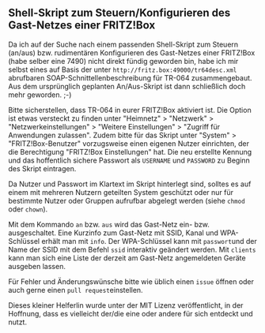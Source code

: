 ## Shell-Skript zum Steuern/Konfigurieren des Gast-Netzes einer FRITZ!Box

Da ich auf der Suche nach einem passenden Shell-Skript zum Steuern (an/aus)
bzw. rudimentären Konfigurieren des Gast-Netzes einer FRITZ!Box (habe selber eine
7490) nicht direkt fündig geworden bin, habe ich mir selbst eines auf Basis der
unter ``http://fritz.box:49000/tr64desc.xml`` abrufbaren SOAP-Schnittellenbeschreibung
für TR-064 zusammengebaut. Aus dem ursprünglich geplanten An/Aus-Skript ist dann
schließlich doch mehr geworden. ;-)

Bitte sicherstellen, dass TR-064 in eurer FRITZ!Box aktiviert ist. Die Option ist
etwas versteckt zu finden unter "Heimnetz" > "Netzwerk" > "Netzwerkeinstellungen" >
"Weitere Einstellungen" > "Zugriff für Anwendungen zulassen". Zudem bitte für 
das Skript unter "System" > "FRITZ!Box-Benutzer" vorzugsweise einen eigenen Nutzer
einrichten, der die Berechtigung "FRITZ!Box Einstellungen" hat. Die neu erstellte
Kennung und das hoffentlich sichere Passwort als ``USERNAME`` und ``PASSWORD``
zu Beginn des Skript eintragen.

Da Nutzer und Passwort im Klartext im Skript hinterlegt sind, solltes es auf
einem mit mehreren Nutzern geteilten System geschützt oder nur für bestimmte 
Nutzer oder Gruppen aufrufbar abgelegt werden (siehe ``chmod`` oder ``chown``).

Mit dem Kommando ``an`` bzw. ``aus`` wird das Gast-Netz ein- bzw. ausgeschaltet.
Eine Kurzinfo zum Gast-Netz mit SSID, Kanal und WPA-Schlüssel erhält man mit
``info``. Der WPA-Schlüssel kann mit ``passwort``und der Name der SSID mit
dem Befehl ``ssid`` interaktiv geändert werden. Mit ``clients`` kann man sich
eine Liste der derzeit am Gast-Netz angemeldeten Geräte ausgeben lassen.

Für Fehler und Änderungswünsche bitte wie üblich einen ``issue`` öffnen oder
auch gerne einen ``pull request``einstellen.

Dieses kleiner Helferlin wurde unter der MIT Lizenz veröffentlicht, in der 
Hoffnung, dass es vielleicht der/die eine oder andere für sich entdeckt
und nutzt.
